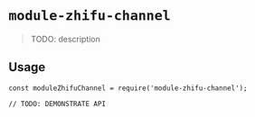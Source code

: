 # `module-zhifu-channel`

> TODO: description

## Usage

```
const moduleZhifuChannel = require('module-zhifu-channel');

// TODO: DEMONSTRATE API
```
